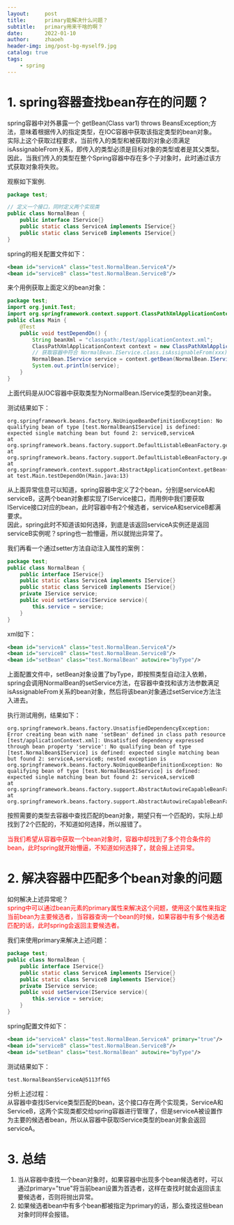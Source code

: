 ```yaml
---
layout:     post
title:      primary能解决什么问题？
subtitle:   primary用来干啥的啊？
date:       2022-01-10
author:     zhaoeh
header-img: img/post-bg-myself9.jpg
catalog: true
tags:
    - spring
---
```


# 1. spring容器查找bean存在的问题？   
spring容器中对外暴露一个 getBean(Class var1) throws BeansException;方法，意味着根据传入的指定类型，在IOC容器中获取该指定类型的bean对象。   
实际上这个获取过程要求，当前传入的类型和被获取的对象必须满足isAssignableFrom关系，即传入的类型必须是目标对象的类型或者是其父类型。   
因此，当我们传入的类型在整个Spring容器中存在多个子对象时，此时通过该方式获取对象将失败。   

观察如下案例.   
```java
package test;

// 定义一个接口，同时定义两个实现类
public class NormalBean {
    public interface IService{}
    public static class ServiceA implements IService{}
    public static class ServiceB implements IService{}
}
```
spring的相关配置文件如下：
```xml
<bean id="serviceA" class="test.NormalBean.ServiceA"/>
<bean id="serviceB" class="test.NormalBean.ServiceB"/>
```
来个用例获取上面定义的bean对象：   
```java
package test;
import org.junit.Test;
import org.springframework.context.support.ClassPathXmlApplicationContext;
public class Main {
    @Test
    public void testDependOn() {
        String beanXml = "classpath:/test/applicationContext.xml";
        ClassPathXmlApplicationContext context = new ClassPathXmlApplicationContext(beanXml);
        // 获取容器中符合 NormalBean.IService.class.isAssignableFrom(xxx);关系的目标bean xxx。
        NormalBean.IService service = context.getBean(NormalBean.IService.class);
        System.out.println(service);
    }
}
```
上面代码是从IOC容器中获取类型为NormalBean.IService类型的bean对象。   

测试结果如下：
```youtrack
org.springframework.beans.factory.NoUniqueBeanDefinitionException: No qualifying bean of type [test.NormalBean$IService] is defined: expected single matching bean but found 2: serviceB,serviceA
at org.springframework.beans.factory.support.DefaultListableBeanFactory.getBean(DefaultListableBeanFactory.java:366)
at org.springframework.beans.factory.support.DefaultListableBeanFactory.getBean(DefaultListableBeanFactory.java:332)
at org.springframework.context.support.AbstractApplicationContext.getBean(AbstractApplicationContext.java:1066)
at test.Main.testDependOn(Main.java:13)
```
从上面异常信息可以知道，spring容器中定义了2个bean，分别是serviceA和serviceB，这两个bean对象都实现了IService接口，而用例中我们要获取IService接口对应的bean，此时容器中有2个候选者，serviceA和serviceB都满要求。   
因此，spring此时不知道该如何选择，到底是该返回serviceA实例还是返回serviceB实例呢？spring也一脸懵逼，所以就抛出异常了。   

我们再看一个通过setter方法自动注入属性的案例：   
```java
package test;
public class NormalBean {
    public interface IService{}
    public static class ServiceA implements IService{}
    public static class ServiceB implements IService{}
    private IService service;
    public void setService(IService service){
        this.service = service;
    }
}
```
xml如下：
```xml
<bean id="serviceA" class="test.NormalBean.ServiceA"/>
<bean id="serviceB" class="test.NormalBean.ServiceB"/>
<bean id="setBean" class="test.NormalBean" autowire="byType"/>
```
上面配置文件中，setBean对象设置了byType，即按照类型自动注入依赖，spring会调用NormalBean的setService方法，在容器中查找和该方法参数满足isAssignableFrom关系的bean对象，然后将该bean对象通过setService方法注入进去。   

执行测试用例，结果如下：   
```youtrack
org.springframework.beans.factory.UnsatisfiedDependencyException: Error creating bean with name 'setBean' defined in class path resource [test/applicationContext.xml]: Unsatisfied dependency expressed through bean property 'service': No qualifying bean of type [test.NormalBean$IService] is defined: expected single matching bean but found 2: serviceA,serviceB; nested exception is org.springframework.beans.factory.NoUniqueBeanDefinitionException: No qualifying bean of type [test.NormalBean$IService] is defined: expected single matching bean but found 2: serviceA,serviceB
at org.springframework.beans.factory.support.AbstractAutowireCapableBeanFactory.autowireByType(AbstractAutowireCapableBeanFactory.java:1307)
at org.springframework.beans.factory.support.AbstractAutowireCapableBeanFactory.populateBean(AbstractAutowireCapableBeanFactory.java:1199)
```
按照需要的类型去容器中查找匹配的bean对象，期望只有一个匹配的，实际上却找到了2个匹配的，不知道如何选择，所以报错了。   

<font color="#FF0000">  当我们希望从容器中获取一个bean对象时，容器中却找到了多个符合条件的bean，此时spring就开始懵逼，不知道如何选择了，就会报上述异常。 </font>   

# 2. 解决容器中匹配多个bean对象的问题
如何解决上述异常呢？   
<font color="#FF0000">spring中可以通过bean元素的primary属性来解决这个问题，使用这个属性来指定当前bean为主要候选者，当容器查询一个bean的时候，如果容器中有多个候选者匹配的话，此时spring会返回主要候选者。</font>   

我们来使用primary来解决上述问题：
```java
package test;
public class NormalBean {
    public interface IService{}
    public static class ServiceA implements IService{}
    public static class ServiceB implements IService{}
    private IService service;
    public void setService(IService service){
        this.service = service;
    }
}
```
spring配置文件如下：
```xml
<bean id="serviceA" class="test.NormalBean.ServiceA" primary="true"/>
<bean id="serviceB" class="test.NormalBean.ServiceB"/>
<bean id="setBean" class="test.NormalBean" autowire="byType"/>
```

测试结果如下：
```youtrack
test.NormalBean$ServiceA@5113ff65
```

分析上述过程：   
从容器中查找IService类型匹配的bean，这个接口存在两个实现类，ServiceA和ServiceB，这两个实现类都交给spring容器进行管理了，但是serviceA被设置作为主要的候选者bean，所以从容器中获取IService类型的bean对象会返回serviceA。      

# 3. 总结
1.  当从容器中查找一个bean对象时，如果容器中出现多个bean候选者时，可以通过primary="true"将当前bean设置为首选者，这样在查找时就会返回该主要候选者，否则将抛出异常。   
2.  如果候选者bean中有多个bean都被指定为primary的话，那么查找这些bean对象时同样会报错。   